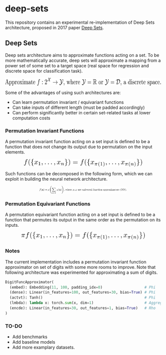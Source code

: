 # deep-sets
This repository contains an experimental re-implementation of Deep Sets architecture, proposed in 2017 paper [Deep Sets](https://arxiv.org/pdf/1703.06114.pdf). 

## Deep Sets
Deep sets architecture aims to approximate functions acting on a set. To be more mathematically accurate, deep sets will approximate a mapping from a power set of some set to a target space (real space for regression and discrete space for classification task). 

<p align="center">
  <img align="center" src="https://github.com/jkgrad/deep-sets/blob/main/assets/objective.png" height="25">
</p>

Some of the advantages of using such architectures are:

- Can learn permutation invariant / equivariant functions
- Can take inputs of different length (must be padded accordingly)
- Can perform significantly better in certain set-related tasks at lower computation costs

### Permutation Invariant Functions
A permutation invariant function acting on a set input is defined to be a function that does not change its output due to permutation on the input elements.
<p align="center">
  <img align="center" src="https://github.com/jkgrad/deep-sets/blob/main/assets/perm-invariant.png" height="25">
</p>

Such functions can be decomposed in the following form, which we can exploit in building the neural network architecture. 
<p align="center">
  <img align="center" src="https://github.com/jkgrad/deep-sets/blob/main/assets/perm-invariant-decompose.png" height="25">
</p>

### Permutation Equivariant Functions
A permutation equivariant function acting on a set input is defined to be a function that permutes its output in the same order as the permutation on its inputs.
<p align="center">
  <img src="https://github.com/jkgrad/deep-sets/blob/main/assets/perm-equivariant.png" height="25">
</p>

### Notes
The current implementation includes a permutation invariant function approximator on set of digits with some more rooms to improve. Note that following architecture was experimented for approximating a sum of digits. 

```python
DigitFuncApproximator(
  (embed): Embedding(11, 100, padding_idx=0)                   # Phi
  (dense): Linear(in_features=100, out_features=30, bias=True) # Phi
  (actvt): Tanh()                                              # Phi
  (lmbda): lambda x: torch.sum(x, dim=1)                       # Aggregator
  (encde): Linear(in_features=30, out_features=1, bias=True)   # Rho
)
```

### TO-DO
- Add benchmarks
- Add baseline models
- Add more examplary datasets.
